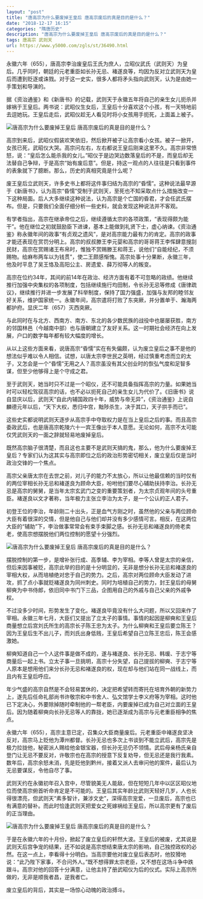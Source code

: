 ```yaml
---
layout: "post"
title: "唐高宗为什么要废掉王皇后 唐高宗废后的真是目的是什么？"
date: "2018-12-17 16:15"
categories: "隋唐历史"
description: "唐高宗为什么要废掉王皇后 唐高宗废后的真是目的是什么？"
tags: 唐高宗 武则天
url: https://www.y5000.com/zgls/st/36490.html
---
```






永徽六年（655），唐高宗李治废皇后王氏为庶人，立昭仪武氏（武则天）为皇后。几乎同时，朝廷的元老重臣如长孙无忌、褚遂良等，均因为反对立武则天为皇后而遭到贬逐或诛戮。对于这一史实，很多人都将矛头指向武则天，认为是由她一手策划和导演的。

据《资治通鉴》和《新唐书》的记载，武则天于永徽五年将自己的亲生女儿扼杀并嫁祸于王皇后。两书说：武昭仪生女后，王皇后十分喜欢这个小孩，有一天特地前去逗她玩。王皇后走后，武昭仪趁无人看见时将小女孩用手扼死，上面盖上被子。

![唐高宗为什么要废掉王皇后
唐高宗废后的真是目的是什么？](https://img.y5000.com/uploads/allimg/181101/60889cc4c190a3256b55cf70f800bb96.jpg)

高宗到来后，武昭仪假装欢笑依旧，然后掀开被子让高宗看小女孩。被子一掀开，女孩已死，武昭仪大哭。高宗问左右，左右都说王皇后刚来这里不久。高宗非常愤怒，说：“皇后怎么能杀我的女儿。”昭仪于是边哭边数落皇后的不是，而皇后却无法替自己争辩，于是高宗“始有废后意”。但是，持这一观点的人往往是只看到事件的表象就下了臆断。那么，历史的真相究竟是什么呢？

废王皇后立武则天，许多史书上都将这件事归结为高宗的“昏懦”。这种说法最早源于《新唐书》，认为高宗“昏懦”受制于武则天，至死也不知采取点什么措施改变一下这种局面。后人大多继续这种说法，认为高宗是个亡国的昏君，才会任武氏摆布。但是，只要我们全面仔细分析一些史料，就会发现这种说法并不客观。

有学者指出，高宗在继承帝位之后，继续遵循太宗的各项政策，“表现得颇为能干”。他在继位之初就鼓励臣下进谏，基本上能做到礼贤下士，虚心纳谏。《资治通鉴》称永徽年间的政事“有贞观之遗风”，是对高宗能力最有力的肯定。高宗的政事才能还表现在赏罚分明上。高宗的叔叔滕王李元婴和高宗的哥哥蒋王李恽肆意搜刮民财，高宗在赏赐诸王布帛时，惟独不赏赐滕王和蒋王，说他们“自能经纪，不须赐物。给麻布两车以为钱贯”，使二王颇感惭愧。高宗处事十分果断，永徽三年，他及时平息了吴王恪及高阳公主、房遗爱、薛万彻等人的叛变。

高宗在位约34年，其间的前14年在政治、经济方面有着不可忽略的政绩。他继续推行加强中央集权的各项制度，包括继续施行均田制，令长孙无忌等修成《唐律疏议》，继续推行并进一步发展了科举制度，保持了国力强盛，加强与友邦的睦邻友好关系，维护国家统一。永徽年间，高宗遣将打败了东突厥，并分置单于、瀚海两都护府。显庆二年（657）灭西突厥。

与此同时在与北方、西南方、南方、东北的各少数民族的战役中也屡屡获胜，南方的邻国林邑（今越南中部）也与唐朝建立了友好关系。这一时期社会经济在向上发展，户口的数字每年都有较大幅度的增长。

从以上这些方面来看，说唐高宗“昏懦”实在有失偏颇，认为废立皇后之事不是他的想法似乎难以令人相信。试想，以唐太宗李世民之英明，经过慎重考虑而立的太子，又怎会是一个“昏懦”无用之人？高宗虽没有其父创业时的恢弘气度和足智多谋，但至少他够得上是个守成之君。

至于武则天，她当时只不过是一个昭仪，还不可能具备指挥高宗的力量。如果她当时可以轻松驾驭高宗的话，也不必以扼死自己的亲生女儿为代价了。《旧唐书》说自显庆以后，武则天“自此内辅国政四十年，威势与帝无异”，《资治通鉴》上说自麟德元年以后，“天下大权，悉归中宫，黜陟杀生，决于其口，天子拱手而已”。

这些史实都说明武则天逐步从高宗手中夺取权力是在当上皇后之后的事。而且高宗委政武后，也是唐高宗乾陵六十一宾王像出于本人意愿。无论如何，高宗不太可能仅凭武则天的一面之辞就轻易地废掉皇后。

既然高宗脑子很清楚，而且这也主要不是武则天搞的鬼，那么，他为什么要废掉王皇后？专家们认为这其实与高宗即位之后的政治形势密切相关，废立皇后仅是当时政治交锋的一个焦点。

高宗父亲唐太宗在去世之前，对儿子的能力不太放心，所以让他最信赖的当时仅有的两位宰相长孙无忌和褚遂良为顾命大臣，吩咐他们要尽心辅助扶持李治。长孙无忌是高宗的舅舅，是当年太宗玄武门之变的重要策划者，为太宗贞观年间的头号重臣。褚遂良以文才著称，当年极力主张立李治为太子，是一个公认的正人君子。

初登王位的李治，年龄刚二十出头，正是血气方刚之时，虽然他的父亲与两位顾命大臣有着很深的交情，但是他自己与他们却并没有多少感情可言。相反，在这两位大臣的“辅助”下，李治做事常常会有束手束脚之感。长孙无忌和褚遂良的倚老卖老，使高宗想摆脱他们两位控制的愿望十分强烈。

![唐高宗为什么要废掉王皇后
唐高宗废后的真是目的是什么？](https://img.y5000.com/uploads/allimg/181101/673a766d3e5d339c1b0879251c4ae294.jpg)

摆脱控制的第一步，是增补张行成、高季辅、李为宰相。李等人曾是太宗的亲信，但后来因事被贬，高宗此举的目的是十分明显的，无非是想分长孙无忌和褚遂良的宰相大权，从而培植绝对忠于自己的势力。之后，高宗对两位顾命大臣发动了进攻，抓了点小事就贬褚遂良为同州刺史。同时为培植自己的势力，封王皇后的母舅柳奭为中书侍郎，依旧同中书门下三品，企图用自己的外戚与自己父亲的外戚争权。

不过没多少时间，形势发生了变化。褚遂良毕竟没有什么大问题，所以又回来作了宰相。永徽三年七月，大臣们又提出了立太子的事情。事情的起因是柳奭和王皇后商量想立后宫刘氏所生的高宗长子陈王忠为太子。为什么柳奭和王皇后要立陈王？因为王皇后生不出儿子，而刘氏出身低贱，王皇后希望自己立陈王忠后，陈王会感激她。

柳奭知道自己一个人这件事是做不成的，遂与褚遂良、长孙无忌、韩瑗、于志宁等商量后一起上书。立太子事一旦挑明，高宗十分失望，自己提拔的柳奭、于志宁等人原本是想用他们来分长孙无忌和褚遂良的权，现在却与他们站在同一战线上，而且内有王皇后呼应。

年少气盛的高宗自然是不会轻易罢休的，决定把希望转而寄托在培育外朝的新势力上，遂先后任命礼部尚书许敬宗和中书舍人、弘文馆学士李义府等为宰相。这时他已下定决心，外要除掉随时牵制他的一帮老臣，内要废掉已成为自己对立面的王皇后。因为随着柳奭向长孙无忌等人的靠拢，她已逐渐成为高宗与元老重臣相争的焦点。

永徽六年（655），高宗主意已定，召集众大臣商量废后。元老重臣中褚遂良坚决反对，高宗马上贬他为潭州都督。长孙无忌也多次上书谈到不能立武后，高宗先是极力拉拢他，秘密派人赐给他金银宝器，但长孙无忌仍不领情。武后母亲杨氏亲自登门让无忌不要反对，许敬宗也在高宗的授意下反复劝导，但无忌还是我行我素。数年后，高宗余怒未消，先是贬他到黔州，接着又派人去审问他的案件，最后认为无忌要谋反，令他自尽了事。

武则天约在永徽初年召入宫中，尽管貌美无人能敌，但在短短几年中以区区昭仪地位而使高宗俯首听命肯定是不可能的。王皇后其实年龄比武则天轻好几岁，人也长得很漂亮，但武则天“素多智计，兼涉文史”，深得高宗宠爱，一旦废后，高宗也已有满意的替补。而此时恰逢武则天把爱女之死嫁祸给王皇后，所以高宗更有了废后的正当理由。

![唐高宗为什么要废掉王皇后
唐高宗废后的真是目的是什么？](https://img.y5000.com/uploads/allimg/181101/5f99de42966e1844bb9dbacf75091cec.jpg)

于是在永徽六年的十月份，掀起了废立皇后的轩然大波。王皇后的被废，尤其说是武则天后宫争宠的结果，还不如说是高宗想结束唐太宗的影响，自己独控政权的必然。在这一点上，李看得十分明白。当高宗要他对废立皇后表态时，他狡猾地说：“此乃陛下家事，不合问外人。”既不想得罪太宗老臣，又不想在这场斗争中跌跟斗。高宗对他的回答十分满意，让他主持了册武昭仪为后的仪式。实际上高宗所做的，无非是顺我者昌，逆我者亡。

废立皇后的背后，其实是一场惊心动魄的政治搏斗。
